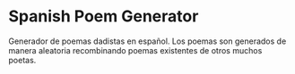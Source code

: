 # Spanish Poem Generator
Generador de poemas dadistas en español. Los poemas son generados de manera aleatoria recombinando poemas existentes de otros muchos poetas.  
